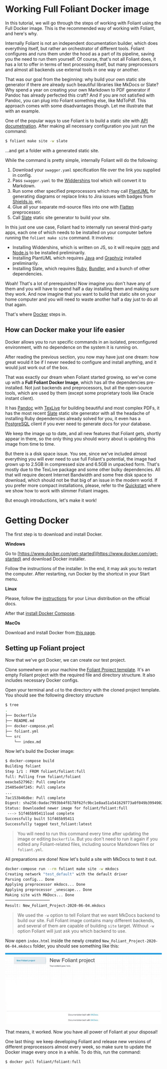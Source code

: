 # Working Full Foliant Docker image

In this tutorial, we will go through the steps of working with Foliant using the Full Docker image. This is the recommended way of working with Foliant, and here's why.

Internally Foliant is not an independent documentation builder, which does everything itself, but rather an orchestrator of different tools. Foliant configures and runs them under the hood as a part of its pipeline, saving you the need to run them yourself. Of course, that's not all Foliant does, it has a lot to offer in terms of text processing itself, but many preprocessors and almost all backends use external tools in one way or another.

That was our goal from the beginning: why build your own static site generator if there are already such beautiful libraries like MkDocs or Slate? Why spend a year on creating your own Markdown to PDF generator if Pandoc has already perfected this craft? And if you are not satisfied with Pandoc, you can plug into Foliant something else, like MdToPdf. This approach comes with some disadvantages though. Let me illustrate that with an example.

One of the popular ways to use Foliant is to build a static site with [API documetnation](https://foliant-docs.github.io/docs/tutorials/api/). After making all necessary configuration you just run the command:

```bash
$ foliant make site -w slate
```

...and get a folder with a generated static site.

While the command is pretty simple, internally Foliant will do the following:

1. Download your `swagger.yaml` specification file over the link you supplied in config.
2. Pass `swagger.yaml` to the [Widdershins](https://github.com/Mermade/widdershins) tool which will convert it to Markdown.
3. Run some other specified preprocessors which may call [PlantUML](https://plantuml.com/) for generating diagrams or replace links to Jira issues with badges from [Shields.io](https://shields.io/), etc.
4. Glue all your separate md-source files into one with [Flatten](https://foliant-docs.github.io/docs/preprocessors/flatten/) preprocessor.
5. Call [Slate](https://github.com/slatedocs/slate) static site generator to build your site.

In this just one use case, Foliant had to internally run several third-party apps, each one of which needs to be installed on your computer before running the `foliant make site` command. It involves:

- Installing Widdershins, which is written on JS, so it will require [npm](https://www.npmjs.com/) and [Node.js](https://nodejs.org/en/) to be installed preliminarily.
- Installing PlantUML which requires [Java](https://www.java.com/ru/) and [Graphviz](http://graphviz.org/) installed preliminarily.
- Installing Slate, which requires [Ruby](https://www.ruby-lang.org/), [Bundler](https://bundler.io/), and a bunch of other dependencies.

Woah! That's a lot of prerequisites! Now imagine you don't have any of them and you will have to spend half a day installing them and making sure they work. And now imagine that you want to build that static site on your home computer and you will need to waste another half a day just to do all that again.

That's where [Docker](https://www.docker.com/) steps in.

## How can Docker make your life easier

Docker allows you to run specific commands in an isolated, preconfigured environment, with no dependence on the system it is running on.

After reading the previous section, you now may have just one dream: how great would it be if I never needed to configure and install anything, and it would just work out of the box.

That was exactly our dream when Foliant started growing, so we've come up with a **Full Foliant Docker Image**, which has all the dependencies pre-installed. Not just backends and preprocessors, but all the open-source tools, which are used by them (except some proprietary tools like Oracle instant client).

It has [Pandoc](https://pandoc.org/) with [TexLive](https://tug.org/texlive/) for building beautiful and most complex PDFs, it has the most recent [Slate](https://github.com/slatedocs/slate) static site generator with all the headache of installing Ruby dependencies already solved for you, it even has a [PostgreSQL](https://www.postgresql.org/) client if you ever need to generate docs for your database.

We keep the image up to date, and all new features that Foliant gets, shortly appear in there, so the only thing you should worry about is updating this image from time to time.

But there is a disk space issue. You see, since we've included almost everything you will ever need to use full Foliant's potential, the image had grown up to 2.5GB in compressed size and 6.5GB in unpacked form. That's mostly due to the TexLive package and some other bulky dependencies. All that will require decent Internet Bandwidth and some free disk space to download, which should not be that big of an issue in the modern world. If you prefer more compact installations, please, refer to the [Quickstart](https://foliant-docs.github.io/docs/quickstart/) where we show how to work with slimmer Foliant images.

But enough introductions, let's make it work!

# Getting Docker

The first step is to download and install Docker.

**Windows**

Go to [https://www.docker.com/get-started](https://www.docker.com/get-started) and download Docker installer.

Follow the instructions of the installer. In the end, it may ask you to restart the computer. After restarting, run Docker by the shortcut in your Start menu.

**Linux**

Please, follow the [instructions](https://docs.docker.com/engine/install/) for your Linux distribution on the official docs.

After that [install Docker Compose](https://docs.docker.com/compose/install/#install-compose-on-linux-systems).

**MacOs**

Download and install Docker from [this page](https://hub.docker.com/editions/community/docker-ce-desktop-mac/).

## Setting up Foliant project

Now that we've got Docker, we can create our test project.

Clone somewhere on your machine the [Foliant Project template](https://github.com/foliant-docs/foliant_project_template). It's an empty Foliant project with the required file and directory structure. It also includes necessary Docker configs.

Open your terminal and `cd` to the directory with the cloned project template. You should see the following directory structure

```bash
$ tree
.
├── Dockerfile
├── README.md
├── docker-compose.yml
├── foliant.yml
└── src
    └── index.md
```

Now let's build the Docker image:

```bash
$ docker-compose build
Building foliant
Step 1/1 : FROM foliant/foliant:full
full: Pulling from foliant/foliant
eeacba527962: Pull complete
25405ed4f245: Pull complete
...
7ac153b46dbe: Pull complete
Digest: sha256:0adac7993bb4f8178f62fc9bc1e8aa51a541629773a0f049b39949024e3b9353
Status: Downloaded newer image for foliant/foliant:full
 ---> 51f465b95411load complete
Successfully built 51f465b95411
Successfully tagged test_foliant:latest
```

> You will need to run this command every time after updating the image or editing `Dockerfile`. But you don't need to run it again if you edited any Foliant-related files, including source Markdown files or `foliant.yml`.

All preparations are done! Now let's build a site with MkDocs to test it out.

```bash
docker-compose run --rm foliant make site -w mkdocs
Creating network "test_default" with the default driver
Parsing config... Done
Applying preprocessor mkdocs... Done
Applying preprocessor _unescape... Done
Making site with MkDocs... Done
────────────────────
Result: New_Foliant_Project-2020-06-04.mkdocs
```

> We used the `-w` option to tell Foliant that we want MkDocs backend to build our site. Full Foliant image contains many different backends, and several of them are capable of building `site` target. Without `-w` option Foliant will just ask you which backend to use.

Now open `index.html` inside the newly created `New_Foliant_Project-2020-06-04.mkdocs` folder, you should see something like this:

![](img/docker_mkdocs.jpg)

That means, it worked. Now you have all power of Foliant at your disposal!

One last thing: we keep developing Foliant and release new versions of different preprocessors almost every week, so make sure to update the Docker image every once in a while. To do this, run the command:

```bash
$ docker pull foliant/foliant:full
```
